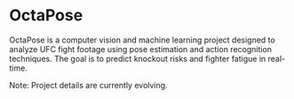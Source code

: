 # OctaPose

OctaPose is a computer vision and machine learning project designed to analyze UFC fight footage using pose estimation and action recognition techniques. The goal is to predict knockout risks and fighter fatigue in real-time.

Note: Project details are currently evolving.